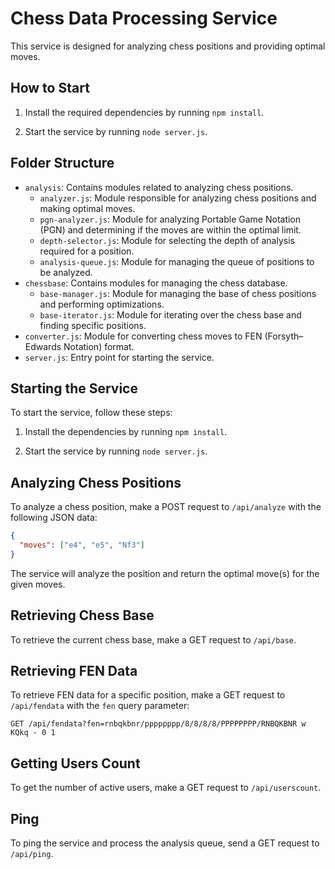 # Chess Data Processing Service

This service is designed for analyzing chess positions and providing optimal moves.

## How to Start

1. Install the required dependencies by running `npm install`.

2. Start the service by running `node server.js`.

## Folder Structure

- `analysis`: Contains modules related to analyzing chess positions.
  - `analyzer.js`: Module responsible for analyzing chess positions and making optimal moves.
  - `pgn-analyzer.js`: Module for analyzing Portable Game Notation (PGN) and determining if the moves are within the optimal limit.
  - `depth-selector.js`: Module for selecting the depth of analysis required for a position.
  - `analysis-queue.js`: Module for managing the queue of positions to be analyzed.
- `chessbase`: Contains modules for managing the chess database.
  - `base-manager.js`: Module for managing the base of chess positions and performing optimizations.
  - `base-iterator.js`: Module for iterating over the chess base and finding specific positions.
- `converter.js`: Module for converting chess moves to FEN (Forsyth–Edwards Notation) format.
- `server.js`: Entry point for starting the service.

## Starting the Service

To start the service, follow these steps:

1. Install the dependencies by running `npm install`.

2. Start the service by running `node server.js`.

## Analyzing Chess Positions

To analyze a chess position, make a POST request to `/api/analyze` with the following JSON data:

```json
{
  "moves": ["e4", "e5", "Nf3"]
}
```

The service will analyze the position and return the optimal move(s) for the given moves.

## Retrieving Chess Base

To retrieve the current chess base, make a GET request to `/api/base`.

## Retrieving FEN Data

To retrieve FEN data for a specific position, make a GET request to `/api/fendata` with the `fen` query parameter:

```
GET /api/fendata?fen=rnbqkbnr/pppppppp/8/8/8/8/PPPPPPPP/RNBQKBNR w KQkq - 0 1
```

## Getting Users Count

To get the number of active users, make a GET request to `/api/userscount`.

## Ping

To ping the service and process the analysis queue, send a GET request to `/api/ping`.